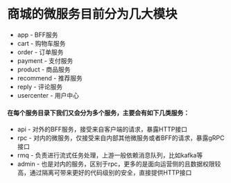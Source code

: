 # 商城的微服务目前分为几大模块
* app - BFF服务
* cart - 购物车服务
* order - 订单服务
* payment - 支付服务 
* product - 商品服务 
* recommend - 推荐服务 
* reply - 评论服务 
* usercenter - 用户中心

#### 在每个服务目录下我们又会分为多个服务，主要会有如下几类服务：
* api - 对外的BFF服务，接受来自客户端的请求，暴露HTTP接口
* rpc - 对内的微服务，仅接受来自内部其他微服务或者BFF的请求，暴露gRPC接口
* rmq - 负责进行流式任务处理，上游一般依赖消息队列，比如kafka等
* admin - 也是对内的服务，区别于rpc，更多的是面向运营侧的且数据权限较高，通过隔离可带来更好的代码级别的安全，直接提供HTTP接口

